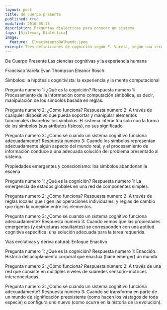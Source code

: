 ```yaml
---
layout: post
title: de cuerpo presente
published: true
modified: 2016-05-25
description: Preguntas dialécticas para conocer un sistema
tags: [Sistemas, Dialéctica]
image:
  feature:  ElNacimientoDelMundo.jpeg
excerpt: Tres definiciones de cognición según F. Varela, según una secuencia historica.
---
```

De Cuerpo Presente
Las ciencias cognitivas y la experiencia humana

Francisco Varela
Evan Thompson
Eleanor Rosch


Símbolos: la hipótesis cognitivista: la experiencia y la mente computacional

Pregunta numero 1: ¿Qué es la cognición?
Respuesta numero 1: Procesamiento de la información como computación simbólica, es decir, manipulación de los símbolos basada en reglas.

Pregunta numero 2: ¿Cómo funciona?
Respuesta numero 2: A través de cualquier dispositivo que pueda soportar y manipular elementos funcionales discretos: los símbolos. El sistema interactúa solo con la forma de los símbolos (sus atributos físicos), no sus significado.

Pregunta numero 3: ¿Como sé cuando un sistema cognitivo funciona adecuadamente?
Respuesta numero 3: Cuando los símbolos representan adecuadamente algún aspecto del mundo real, y el procesamiento de información conduce a una adecuada solución del problema presentado al sistema.


Propiedades emergentes y conexionismo: los símbolos abandonan la escena

Pregunta numero 1: ¿Qué es la cognición?
Respuesta numero 1: La emergencia de estados globales en una red de componentes simples.

Pregunta numero 2: ¿Cómo funciona?
Respuesta numero 2: A través de reglas locales que rigen las operaciones individuales, y reglas de cambio que rigen la conexión entre los elementos.

Pregunta numero 3: ¿Como sé cuando un sistema cognitivo funciona adecuadamente?
Respuesta numero 3: Cuando vemos que las propiedades emergentes (y estructuras resultantes) se corresponden con una aptitud cognitiva especifica: una solución adecuada para la tarea requerida.


Vías evolutivas y deriva natural: Enfoque Enactivo

Pregunta numero 1: ¿Qué es la cognición?
Respuesta numero 1: Enacción. Historia del acoplamiento corporal que enactúa (hace emerger) un mundo.

Pregunta numero 2: ¿Cómo funciona?
Respuesta numero 2: A través de una red que consiste en múltiples niveles de subredes sensorio-motrices interconectadas.

Pregunta numero 3: ¿Como sé cuando un sistema cognitivo funciona adecuadamente?
Respuesta numero 3: Cuando se transforma en parte de un mundo de significación preexistente (como hacen los vástagos de toda especie) o configura uno nuevo (como ocurre en la historia de la evolución).
